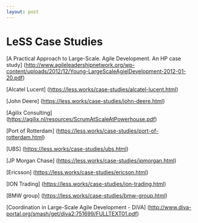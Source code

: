 ```yaml
---
layout: post
---
```


LeSS Case Studies
=================

[A Practical Approach to Large-Scale. Agile Development. An HP case study]
(http://www.agileleadershipnetwork.org/wp-content/uploads/2012/12/Young-LargeScaleAgielDevelopment-2012-01-20.pdf)
 
[Alcatel Lucent]
(https://less.works/case-studies/alcatel-lucent.html)
 
[John Deere]
(https://less.works/case-studies/john-deere.html)
 
[Agilix Consulting]
(https://agilix.nl/resources/ScrumAtScaleAtPowerhouse.pdf)
 
[Port of Rotterdam]
(https://less.works/case-studies/port-of-rotterdam.html)
 
[UBS]
(https://less.works/case-studies/ubs.html)
 
[JP Morgan Chase]
(https://less.works/case-studies/jpmorgan.html)
 
[Ericsson]
(https://less.works/case-studies/ericson.html)
 
[ION Trading]
(https://less.works/case-studies/ion-trading.html)
 
[BMW group]
(https://less.works/case-studies/bmw-group.html)
 
[Coordination in Large-Scale Agile Development - DiVA]
(http://www.diva-portal.org/smash/get/diva2:751699/FULLTEXT01.pdf)
